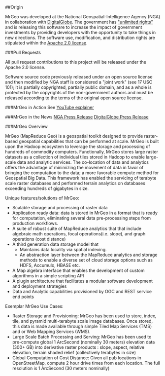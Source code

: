 ##Origin

MrGeo was developed at the National Geospatial-Intelligence Agency (NGA) in collaboration with [DigitalGlobe](https://www.digitalglobe.com/). The government has ["unlimited rights"](https://github.com/ngageoint/mrgeo/blob/master/NOTICE) and is releasing this software to increase the impact of government investments by providing developers with the opportunity to take things in new directions. The software use, modification, and distribution rights are stipulated within the [Apache 2.0 license](http://www.apache.org/licenses/LICENSE-2.0.html).

###Pull Requests

All pull request contributions to this project will be released under the Apache 2.0 license. 

Software source code previously released under an open source license and then modified by NGA staff is considered a "joint work" (see 17 USC 101); it is partially copyrighted, partially public domain, and as a whole is protected by the copyrights of the non-government authors and must be released according to the terms of the original open source license.

###MrGeo in Action
See [YouTube explainer](http://youtu.be/Z3fPTTtZ60I?list=FLBRaZ-IsIB44ikg-9n1RKtw)

###MrGeo in the News
[NGA Press Release](https://www1.nga.mil/MediaRoom/PressReleases/Pages/2015-02.aspx)
[DigitalGlobe Press Release](http://investor.digitalglobe.com/phoenix.zhtml?c=70788&p=RssLanding&cat=news&id=2007262)

###MrGeo Overview

MrGeo (MapReduce Geo) is a geospatial toolkit designed to provide raster-based geospatial capabilities that can be performed at scale. MrGeo is built upon the Hadoop ecosystem to leverage the storage and processing of hundreds of commodity computers.  Functionally,  MrGeo stores large raster datasets as a collection of individual tiles stored in Hadoop to enable large-scale data and analytic services.  The co-location of data and analytics offers the advantage of minimizing the movement of data  in favor of bringing the computation to the data; a more favorable compute method for Geospatial Big Data. This framework has enabled the servicing of terabyte scale raster databases and  performed terrain analytics on databases exceeding hundreds of gigabytes in size.

Unique features/solutions of MrGeo:

* Scalable storage and processing of raster data
* Application ready data: data is stored in MrGeo in a format that is ready for computation, eliminating several data pre-processing steps from production workflows.
* A suite of robust suite of MapReduce analytics that that include algebraic math operations, focal operations(i.e. slope), and graph operations (cost distance)
* A third generation data storage model that 
  * Maintains data locality via  spatial indexing. 
  * An abstraction layer between the MapReduce analytics and storage methods to enable a diverse set of cloud storage options such as HDFS, Accumulo, HBASE etc.
* A Map algebra interface that enables the development of custom algorithms in a simple scripting API
*	A plugin architecture that facilitates a modular software development and deployment strategies
*	Data and Analytic capabilities provisioned by OGC and REST service end points

Exemplar MrGeo Use Cases:

*	Raster Storage and Provisioning:  MrGeo has been used to store, index, tile, and pyramid multi-terabyte scale image databases.  Once stored, this data is  made available through simple Tiled Map Services (TMS) and or Web Mapping Services (WMS).
*	Large Scale Batch Processing and Serving:  MrGeo has been used to pre-compute global 1 ArcSecond (nominally 30 meters) elevation data (300+ GB) into derivative raster products : slope, aspect, relative elevation, terrain shaded relief (collectively terabytes in size)
*	Global Computation of Cost Distance:  Given all pub locations in OpenStreetMap, compute 2 hour drive  times from each location.  The full resolution is  1 ArcSecond (30 meters nominally) 
